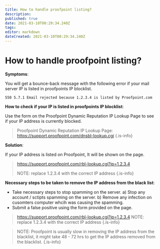 ```yaml
---
title: How to handle proofpoint listing?
description: 
published: true
date: 2021-03-10T00:29:34.240Z
tags: 
editor: markdown
dateCreated: 2021-03-10T00:29:34.240Z
---
```


# How to handle proofpoint listing?


**Symptoms**:

You will get a bounce-back message with the following error if your mail server IP is listed in proofpoints IP blocklist.

```
550 5.7.1 Email rejected because 1.2.3.4 is listed by Proofpoint.com
```

**How to check if your IP is listed in proofpoints IP blocklist**:

Use the form on the Proofpoint Dynamic Reputation IP Lookup Page to see if your IP address is currently blocked.

> Proofpoint Dynamic Reputation IP Lookup Page: https://support.proofpoint.com/dnsbl-lookup.cgi
{.is-info}


**Solution**:

If your IP address is listed on Proofpoint, It will be shown on the page.

> https://support.proofpoint.com/rbl-lookup.cgi?ip=1.2.3.4
> 
> NOTE: replace 1.2.3.4 with the correct IP address
{.is-info}

**Necessary steps to be taken to remove the IP address from the black list**:

- Take necessary steps to stop spamming on the server.
    a) Stop any account / sctipts spamming on the server.
    b) Remove any infection on cusomters computer whcih was causing the spamming.
- Submit a false positive using the form provided on the page.


> https://support.proofpoint.com/rbl-lookup.cgi?ip=1.2.3.4
> NOTE: replace 1.2.3.4 with the correct IP address
{.is-info}

> NOTE: Proofpoint is usually slow in removing the IP address from the blacklist, it might take 48 - 72 hrs to get the IP address removed from the blacklist.
{.is-info}
